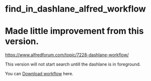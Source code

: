 # find_in_dashlane_alfred_workflow
# Made little improvement from this version.
<https://www.alfredforum.com/topic/7228-dashlane-workflow/>

This version will not start search untill the dashlane is in foreground.

You can [Download workflow](https://github.com/rockkoca/find_in_dashlane_alfred_workflow/raw/master/Find%20in%20Dashlane.alfredworkflow) here.
